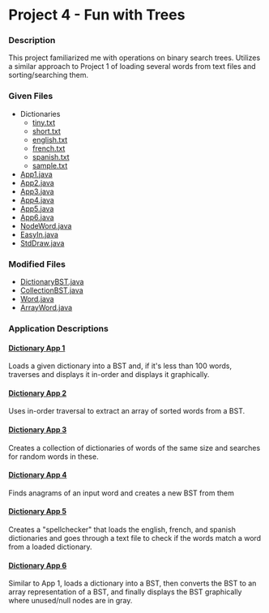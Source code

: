 # Project 4 - Fun with Trees

### Description
This project familiarized me with operations on binary search trees. Utilizes a similar approach to Project 1 of loading several words from text files and sorting/searching them.

### Given Files
* Dictionaries
	* [tiny.txt](src/tiny.txt)
	* [short.txt](src/short.txt)
	* [english.txt](src/english.txt)
	* [french.txt](src/french.txt)
	* [spanish.txt](src/spanish.txt)
	* [sample.txt](src/sample.txt)
* [App1.java](src/App1.java)
* [App2.java](src/App2.java)
* [App3.java](src/App3.java)
* [App4.java](src/App4.java)
* [App5.java](src/App5.java)
* [App6.java](src/App6.java)
* [NodeWord.java](src/NodeWord.java)
* [EasyIn.java](src/EasyIn.java)
* [StdDraw.java](src/StdDraw.java)

### Modified Files
* [DictionaryBST.java](src/DictionaryBST.java)
* [CollectionBST.java](src/CollectionBST.java)
* [Word.java](src/Word.java)
* [ArrayWord.java](src/ArrayWord.java)

### Application Descriptions
#### [Dictionary App 1](src/App1.java)
Loads a given dictionary into a BST and, if it's less than 100 words, traverses and displays it in-order and displays it graphically. 

#### [Dictionary App 2](src/App2.java)
Uses in-order traversal to extract an array of sorted words from a BST.

#### [Dictionary App 3](src/App3.java)
Creates a collection of dictionaries of words of the same size and searches for random words in these.

#### [Dictionary App 4](src/App4.java)
Finds anagrams of an input word and creates a new BST from them

#### [Dictionary App 5](src/App5.java)
Creates a "spellchecker" that loads the english, french, and spanish dictionaries and goes through a text file to check if the words match a word from a loaded dictionary.

#### [Dictionary App 6](src/App6.java)
Similar to App 1, loads a dictionary into a BST, then converts the BST to an array representation of a BST, and finally displays the BST graphically where unused/null nodes are in gray.
